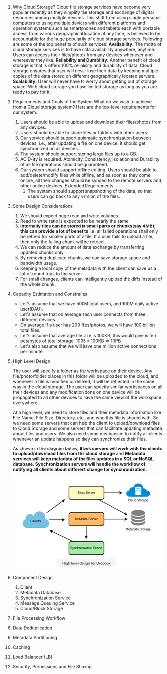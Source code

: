 1. Why Cloud Storage?
   Cloud file storage services have become very popular recently as they simplify the storage and exchange of digital resources among multiple devices. This shift from using single personal computers to using multiple devices with different platforms and operation systems such as smartphones and tablets each with portable access from various geographical location at any time, is believed to be accountable for the huge popularity of cloud storage services. Following are some of the top benefits of such services:
   **Availability:** The motto of cloud storage services is to have data availability anywhere, anytime. Users can access their files/photos from any devices whenever and whereever they like.
   **Reliability and Durability:** Another benefit of cloud storage is that is offers 100% reliability and durability of data. Cloud storage ensures that user will never lose their data by keeping multiple copies of the data stored on different geographically located servers.
   **Scalability:** User will never have to worry about getting out of storage space. With cloud storage you have limited storage as long as you are ready to pay for it.
   
2. Requirements and Goals of the System
   What do we wish to achieve from a Cloud storage system? Here are the top-level requirements for our system:
   1. Users should be able to upload and download their files/photos from any devices.
   2. Users should be able to share files or folders with other users.
   3. Our service should support automatic synchronization between devices, i.e., after updating a file on one device, it should get synchronized on all devices.
   4. The system should support storing large files up to a GB.
   5. ACID-ity is required. Atomicity, Consistency, Isolation and Durability of all file operations should be guaranteed.
   6. Our system should support offline editing. Users should be able to add/delete/modify files while offline, and as soon as they come online, all their changes should be synced to the remote servers and other online devices.
   Extended Requirements
      1. The system should support snapshotting of the data, so that users can go back to any version of the files.
3. Some Design Considerations
   1. We should expect huge read and write volumes.
   2. Read to write ratio is expected to be nearly the same
   3. **Internally files can be stored in small parts or chunks(say 4MB); this can provide a lot of benefits** i.e. all failed operations shall only be retried for smaller parts of a file. If a user fails to upload a file, then only the failing chunk will be retried.
   4. We can reduce the amount of data exchange by transferring updated chunks only.
   5. By removing duplicate chunks, we can save storage space and bandwidth usage.
   6. Keeping a local copy of the metadata with the client can save us a lot of round trips to the server.
   7. For small changes, clients can intelligently upload the diffs instead of the whole chunk.
4. Capacity Estimation and Constraints
   
   * Let's assume that we have 500M total users, and 100M daily active user(DAU).
   * Let's assume that on average each user connects from three different devices.
   * On average if a user has 200 files/photos, we will have 100 billion total files.
   * Let's assume that average file size is 100KB, this would give is ten petabytes of total storage.
         100B * 100KB => 10PB
   * Let's also assume that we will have one million active connections per minute.
   
5. High Level Design
   
   The user will specify a folder as the workspace on their device. Any file/photo/folder places in this folder will be uploaded to the cloud, and whenever a file is modified or deleted, it will be reflected in the same way in the cloud storage. The user can specify similar workspaces on all their devices and any modification done on one device will be propagated to all other devices to have the same view of the workspace everywhere.
   
   At a high level, we need to store files and their metadata information like File Name, File Size, Directory, etc., and who this file is shared with. So we need some servers that can help the client to upload/download files to Cloud Storage and some servers that can facilitate updating metadata about files and users. We also need some mechanism to notify all clients whenever an update happens so they can synchronize their files.

   As shown in the diagram below, **Block servers will work with the clients to upload/download files from the cloud storage** and **Metadata services will keep metadata of the files updates in a SQL or NoSQL database. Synchronization servers will handle the workflow of notifying all clients about different change for synchronization.**
   
   <img src="images/high-level-design.png">

6. Component Design
   1. Client
   2. Metadata Database
   3. Synchronization Service
   4. Message Queuing Service
   5. Cloud/Block Storage
7. File Processing Workflow
8. Data Deduplication
9. Metadata Partitioning
10. Caching
11. Load Balancer (LB)
12. Security, Permissions and File Sharing